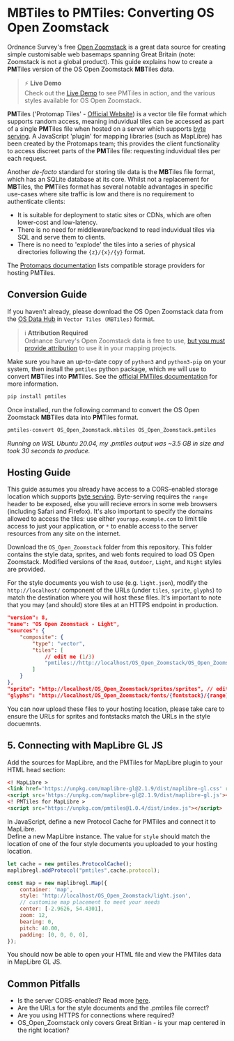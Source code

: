 # MBTiles to PMTiles: Converting OS Open Zoomstack

Ordnance Survey's free [Open Zoomstack](https://www.ordnancesurvey.co.uk/business-government/products/open-zoomstack) is a great data source for creating simple customisable web basemaps spanning Great Britain (note: Zoomstack is not a global product). This guide explains how to create a **PM**Tiles version of the OS Open Zoomstack **MB**Tiles data. 

> ⚡ **Live Demo**  
> Check out the [Live Demo](https://abiddiscombe-os.github.io/zoomstack2pmtiles/) to see PMTiles in action, and the various styles available for OS Open Zoomstack.

**PM**Tiles ('Protomap Tiles' - [Official Website](https://protomaps.com/)) is a vector tile file format which supports random access, meaning induvidual tiles can be accessed as part of a single **PM**Tiles file when hosted on a server which supports [byte serving](https://en.wikipedia.org/wiki/Byte_serving). A JavaScript 'plugin' for mapping libraries (such as MapLibre) has been created by the Protomaps team; this provides the client functionality to access discreet parts of the **PM**Tiles file: requesting induvidual tiles per each request.

Another *de-facto* standard for storing tile data is the **MB**Tiles file format, which has an SQLite database at its core. Whilst not a replacement for **MB**Tiles, the **PM**Tiles format has several notable advantages in specific use-cases where site traffic is low and there is no requirement to authenticate clients:
- It is suitable for deployment to static sites or CDNs, which are often lower-cost and low-latency.
- There is no need for middleware/backend to read induvidual tiles via SQL and serve them to clients.
- There is no need to 'explode' the tiles into a series of physical directories following the `{z}/{x}/{y}` format.

The [Protomaps documentation](https://protomaps.com/docs/pmtiles/storage-providers) lists compatible storage providers for hosting PMTiles.

## Conversion Guide
If you haven't already, please download the OS Open Zoomstack data from the [OS Data Hub](https://osdatahub.os.uk/downloads/open/OpenZoomstack) in `Vector Tiles (MBTiles)` format.

> ℹ **Attribution Required**  
> Ordnance Survey's Open Zoomstack data is free to use, [but you must provide attribution](https://github.com/OrdnanceSurvey/os-api-branding) to use it in your mapping projects.

Make sure you have an up-to-date copy of `python3` and `python3-pip` on your system, then install the `pmtiles` python package, which we will use to convert **MB**Tiles into **PM**Tiles. See the [official PMTiles documentation](https://protomaps.com/docs/pmtiles#pmtiles-for-python) for more information.

```bash
pip install pmtiles
```

Once installed, run the following command to convert the OS Open Zoomstack **MB**Tiles data into **PM**Tiles format.  

```bash
pmtiles-convert OS_Open_Zoomstack.mbtiles OS_Open_Zoomstack.pmtiles
```

*Running on WSL Ubuntu 20.04, my .pmtiles output was ~3.5 GB in size and took 30 seconds to produce.*

## Hosting Guide
This guide assumes you already have access to a CORS-enabled storage location which supports [byte serving](https://en.wikipedia.org/wiki/Byte_serving). Byte-serving requires the `range` header to be exposed, else you will recieve errors in some web browsers (including Safari and Firefox). It's also important to specify the domains allowed to access the tiles: use either `yourapp.example.com` to limit tile access to just your application, or `*` to enable access to the server resources from any site on the internet.

Download the `OS_Open_Zoomstack` folder from this repository. This folder contains the style data, sprites, and web fonts required to load OS Open Zoomstack. Modified versions of the `Road`, `Outdoor`, `Light`, and `Night` styles are provided.

For the style documents you wish to use (e.g. `light.json`), modify the `http://localhost/` component of the URLs (under `tiles`, `sprite`, `glyphs`) to match the destination where you will host these files. It's important to note that you may (and should) store tiles at an HTTPS endpoint in production.

```json
"version": 8,
"name": "OS Open Zoomstack - Light",
"sources": {
    "composite": {
        "type": "vector",
        "tiles": [
            // edit me (1/3)
            "pmtiles://http://localhost/OS_Open_Zoomstack/OS_Open_Zoomstack.pmtiles/{z}/{x}/{y}"
        ]
    }
},
"sprite": "http://localhost/OS_Open_Zoomstack/sprites/sprites", // edit me too (2/3)
"glyphs": "http://localhost/OS_Open_Zoomstack/fonts/{fontstack}/{range}.pbf", // and me (3/3)
```
You can now upload these files to your hosting location, please take care to ensure the URLs for sprites and fontstacks match the URLs in the style docuemnts.

## 5. Connecting with MapLibre GL JS
Add the sources for MapLibre, and the PMTiles for MapLibre plugin to your HTML head section:

```html
<! MapLibre >
<link href='https://unpkg.com/maplibre-gl@2.1.9/dist/maplibre-gl.css' rel='stylesheet' />
<script src='https://unpkg.com/maplibre-gl@2.1.9/dist/maplibre-gl.js'></script>
<! PMTiles for MapLibre >
<script src="https://unpkg.com/pmtiles@1.0.4/dist/index.js"></script>
```

In JavaScript, define a new Protocol Cache for PMTiles and connect it to MapLibre.  
Define a new MapLibre instance. The value for `style` should match the location of one of the four style documents you uploaded to your hosting location.

```javascript
let cache = new pmtiles.ProtocolCache();
maplibregl.addProtocol("pmtiles",cache.protocol);

const map = new maplibregl.Map({
    container: 'map',
    style: 'http://localhost/OS_Open_Zoomstack/light.json',
    // customise map placement to meet your needs
    center: [-2.9626, 54.4301],
    zoom: 12,
    bearing: 0,
    pitch: 40.00,
    padding: [0, 0, 0, 0],
});
```
You should now be able to open your HTML file and view the PMTiles data in MapLibre GL JS.

## Common Pitfalls
- Is the server CORS-enabled? Read more [here](https://protomaps.com/docs/pmtiles/storage-providers).
- Are the URLs for the style documents and the .pmtiles file correct?
- Are you using HTTPS for connections where required?
- OS_Open_Zoomstack only covers Great Britian - is your map centered in the right location?

